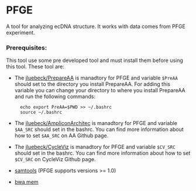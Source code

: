 # PFGE
A tool for analyzing ecDNA structure. It works with data comes from PFGE experiment. 

### Prerequisites:
This tool use some pre developed tool and must install them before using this tool. These tool are:
- The [jluebeck/PrepareAA](https://github.com/jluebeck/PrepareAA) is manadtory for PFGE and variable `$PreAA` should set to the directory you install PrepareAA. For adding this variable you can change your directory to where you install PrepareAA and run the following commands:
        
        echo export PreAA=$PWD >> ~/.bashrc
        source ~/.bashrc
- The [jluebeck/AmpliconArchitec](https://github.com/jluebeck/AmpliconArchitect) is manadtory for PFGE and variable `$AA_SRC` should set in the bashrc. You can find more information about how to set `$AA_SRC` on AA Github page.
- The [jluebeck/CycleViz](https://github.com/jluebeck/CycleViz) is manadtory for PFGE and variable `$CV_SRC` should set in the bashrc. You can find more information about how to set `$CV_SRC` on CycleViz Github page.
- [samtools](http://www.htslib.org/) (PFGE supports versions >= 1.0)
- [bwa mem](https://github.com/lh3/bwa)
